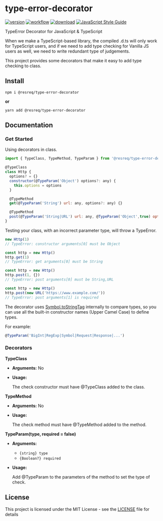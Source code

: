 # type-error-decorator

[![version](https://img.shields.io/github/v/release/molvqingtai/type-error-decorator)](https://www.npmjs.com/package/@resreq/type-error-decorator)  [![workflow](https://github.com/molvqingtai/type-error-decorator/actions/workflows/ci.yml/badge.svg)](https://github.com/molvqingtai/type-error-decorator/actions)  [![download](https://img.shields.io/npm/dt/@resreq/type-error-decorator)](https://www.npmjs.com/package/@resreq/type-error-decorator)  [![JavaScript Style Guide](https://img.shields.io/badge/code_style-standard-brightgreen.svg)](https://standardjs.com)

TypeError Decorator for JavaScript &amp; TypeScript



When we make a TypeScript-based library, the compiled .d.ts will only work for TypeScript users, and if we need to add type checking for Vanilla JS users as well, we need to write redundant type of judgements.

This project provides some decorators that make it easy to add type checking to class.



## Install



```shell
npm i @resreq/type-error-decorator
```

**or**

```shell
yarn add @resreq/type-error-decorator
```





## Documentation



### Get Started

Using decorators in class.

```js
import { TypeClass, TypeMethod, TypeParam } from '@resreq/type-error-decorator'

@TypeClass
class Http {
  options? = {}
  constructor(@TypeParam('Object') options?: any) {
    this.options = options
  }

  @TypeMethod
  get(@TypeParam('String') url: any, options?: any) {}

  @TypeMethod
  post(@TypeParam('String|URL') url: any, @TypeParam('Object',true) options: any) {}
}
```



Testing your class, with an incorrect parameter type, will throw a TypeError.

```js
new Http(1) 
// TypeError: constructor arguments[0] must be Object
```
```js
const http = new Http()
http.get(1) 
// TypeError: get arguments[0] must be String
```

```js
const http = new Http()
http.post(1, {}) 
// TypeError: post arguments[0] must be String,URL
```

```js
const http = new Http()
http.post(new URL('https://www.example.com/')) 
// TypeError: post arguments[1] is required
```



The decorator uses [Symbol.toStringTag](https://developer.mozilla.org/zh-CN/docs/Web/JavaScript/Reference/Global_Objects/Symbol/toStringTag) internally to compare types, so you can use all the built-in constructor names (Upper Camel Case) to define types.

For example: 

```js
@TypeParam('BigInt|RegExp|Symbol|Request|Response|...')
```



### Decorators

**TypeClass**

* **Arguments:** No

* **Usage:**

  The check constructor must have @TypeClass added to the class.



**TypeMethod**

* **Arguments:** No

* **Usage:**

  The check method must have @TypeMethod added to the method.



**TypeParam(type, required = false)**

- **Arguments:**
  - `{string} type`
  - `{Boolean?} required`

- **Usage:**

  Add @TypeParam to the parameters of the method to set the type of check.



## License

This project is licensed under the MIT License - see the [LICENSE](https://github.com/molvqingtai/type-error-decorator/blob/master/LICENSE) file for details
